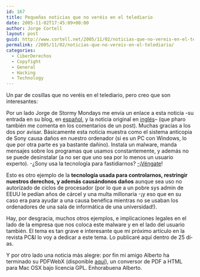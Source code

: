 ```yaml
---
id: 167
title: Pequeñas noticias que no veréis en el telediario
date: 2005-11-02T17:45:09+00:00
author: Jorge Cortell
layout: post
guid: http://www.cortell.net/2005/11/02/noticias-que-no-vereis-en-el-telediario/
permalink: /2005/11/02/noticias-que-no-vereis-en-el-telediario/
categories:
  - CiberDerechos
  - Copyfight
  - General
  - Hacking
  - Technology
---
```

Un par de cosillas que no veréis en el telediario, pero creo que son interesantes:

Por un lado Jorge de Stormy Mondays me enví­a un enlace a esta noticia -su entrada en su blog, en [español](http://www.stormymondays.com/rainydays/2005/11/los-cds-con-proteccin-de-copia-de.html), y la noticia original en [inglés](http://www.sysinternals.com/blog/2005/10/sony-rootkits-and-digital-rights.html)&#8211; (que pharo también me comenta en los comentarios de un post). Muchas gracias a los dos por avisar. Básicamente esta noticia muestra como el sistema anticopia de Sony causa daños en nuestro ordenador (si es un PC con Windows, lo que por otra parte es ya bastante dañino). Instala un malware, manda mensajes sobre los programas que usamos constantemente, y además no se puede desinstalar (a no ser que uno sea por lo menos un usuario experto). -¿Sony usa la tecnologí­a para fastidiarnos? [-¡Véngate](http://www.hdadvance.com)!

Esto es otro ejemplo de la **tecnologí­a usada para controlarnos, restringir nuestros derechos, y además causándonos daños** aunque sea uso no autorizado de ciclos de procesador (por lo que a un pobre sys admin de EEUU le pedí­an años de cárcel y una multa millonaria -¡y eso que en su caso era para ayudar a una causa benéfica mientras no se usaban los ordenadores de una sala de informática de una universidad!).

Hay, por desgracia, muchos otros ejemplos, e implicaciones legales en el lado de la empresa que nos coloca este malware y en el lado del usuario también. El tema es tan grave e interesante que mi próximo artí­culo en la revista PC&I lo voy a dedicar a este tema. Lo publicaré aquí­ dentro de 25 dí­as.

Y por otro lado una noticia más alegre: por fin mi amigo Alberto ha terminado su PDFWebX (disponible [aquí­](http://www.faq-mac.com/bitacoras/brocolifresco/?page_id=234)), un conversor de PDF a HTML para Mac OSX bajo licencia GPL. Enhorabuena Alberto.